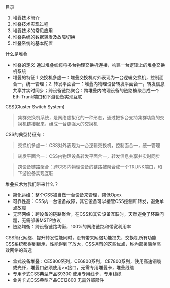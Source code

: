 目录
1. 堆叠技术简介
2. 堆叠技术实现过程
3. 堆叠技术的常见应用
4. 堆叠系统的数据转发及故障切换
5. 堆叠系统的基本配置

什么是堆叠

- 堆叠的定义 通过堆叠线缆将多台物理交换机连接，构建一台逻辑上的堆叠交换机系统
- 堆叠的特征 1 交换机多虚一：堆叠交换机对外表现为一台逻辑交换机，控制面合一，统一管理；2. 转发平面合一：堆叠内物理设备转发平面合一，转发信息共享并实时同步；跨设备链路聚合：跨堆叠内物理设备的链路被聚合成一个Eth-Trunk端口和下游设备实现互联

CSS(Cluster Switch System) 
>集群交换机系统，是网络虚拟化的一种形态，通过把多台支持集群功能的交换机链接起来，组成一台更强大的交换机

CSS的典型特征有：
>交换机多虚一：CSS对外表现为一台逻辑交换机，控制面合一，统一管理

>转发平面合一：CSS内物理设备转发平面合一，转发信息共享并实时同步

>跨设备链路聚合：跨CSS内物理设备的链路被聚合成一个TRUNK端口，和下游设备实现互联

堆叠技术为我们带来什么？
- 简化运维：整个CSS被当做一台设备来管理，降低Opex
- 可靠性高：CSS内一台设备故障，其它设备可以接管CSS控制和转发，避免单点故障
- 无环网络：跨设备的链路聚合，在CSS和其它设备互联时，天然避免了环路问题，无需部署MSTP协议
- 链路均衡：跨设备链路均衡，100%的网络链路和带宽利用率

CSS简化网络、提升转发性能同时，没有带来网络功能损失，交换机所有功能CSS系统都得到继承，性能得到了放大，CSS拥有的这些优点，称为部署简单高效网络的首选

- 盒式设备堆叠：CE5800系列，CE6800系列，CE7800系列，使用高速铜缆或光纤，堆叠口必须使用>=接口，无需专用堆叠卡，堆叠线缆
- 专用卡式CSS典型产品S9300 使用专用线卡，专用线缆
- 业务卡式CSS典型产品CE12800 无需外部部件

